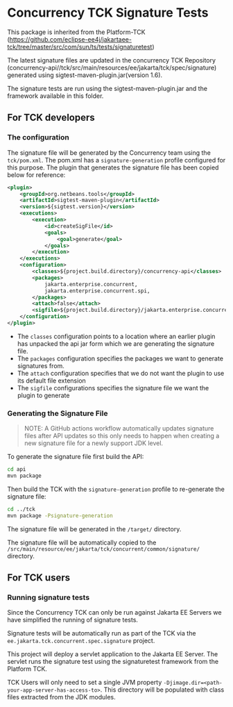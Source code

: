 # Concurrency TCK Signature Tests

This package is inherited from the Platform-TCK (https://github.com/eclipse-ee4j/jakartaee-tck/tree/master/src/com/sun/ts/tests/signaturetest)

The latest signature files are updated in the concurrency TCK Repository 
(concurrency-api//tck/src/main/resources/ee/jakarta/tck/spec/signature) 
generated using sigtest-maven-plugin.jar(version 1.6).

The signature tests are run using the sigtest-maven-plugin.jar and the framework available in this folder.

## For TCK developers

### The configuration

The signature file will be generated by the Concurrency team using the `tck/pom.xml`. 
The pom.xml has a `signature-generation` profile configured for this purpose.
The plugin that generates the signature file has been copied below for reference:


```xml
<plugin>
	<groupId>org.netbeans.tools</groupId>
	<artifactId>sigtest-maven-plugin</artifactId>
	<version>${sigtest.version}</version>
	<executions>
		<execution>
			<id>createSigFile</id>
			<goals>
				<goal>generate</goal>
			</goals>
		</execution>
	</executions>
	<configuration>
		<classes>${project.build.directory}/concurrency-api</classes>
		<packages>
			jakarta.enterprise.concurrent,
			jakarta.enterprise.concurrent.spi,
		</packages>
		<attach>false</attach>
		<sigfile>${project.build.directory}/jakarta.enterprise.concurrent.sig_${version}</sigfile>
	</configuration>
</plugin>
```

- The `classes` configuration points to a location where an earlier plugin has unpacked the api jar form which we are generating the signature file.
- The `packages` configuration specifies the packages we want to generate signatures from. 
- The `attach` configuration specifies that we do not want the plugin to use its default file extension
- The `sigfile` configurations specifies the signature file we want the plugin to generate

### Generating the Signature File

> NOTE: A GitHub actions workflow automatically updates signature files after API updates so this only needs to happen 
> when creating a new signature file for a newly support JDK level.

To generate the signature file first build the API:

```sh
cd api
mvn package
```

Then build the TCK with the `signature-generation` profile to re-generate the signature file:

```sh
cd ../tck
mvn package -Psignature-generation
```

The signature file will be generated in the `/target/` directory.

The signature file will be automatically copied to the `/src/main/resource/ee/jakarta/tck/concurrent/common/signature/` directory.

## For TCK users

### Running signature tests

Since the Concurrency TCK can only be run against Jakarta EE Servers we have simplified the running of signature tests.

Signature tests will be automatically run as part of the TCK via the `ee.jakarta.tck.concurrent.spec.signature` project. 

This project will deploy a servlet application to the Jakarta EE Server. 
The servlet runs the signature test using the signaturetest framework from the Platform TCK.

TCK Users will only need to set a single JVM property `-Djimage.dir=<path-your-app-server-has-access-to>`.
This directory will be populated with class files extracted from the JDK modules.